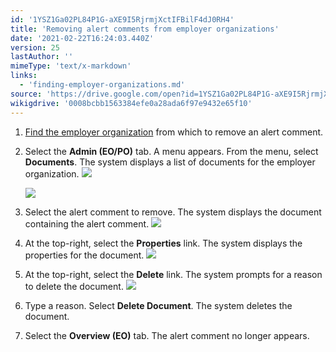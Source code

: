 ```yaml
---
id: '1YSZ1Ga02PL84P1G-aXE9I5RjrmjXctIFBilF4dJ0RH4'
title: 'Removing alert comments from employer organizations'
date: '2021-02-22T16:24:03.440Z'
version: 25
lastAuthor: ''
mimeType: 'text/x-markdown'
links:
  - 'finding-employer-organizations.md'
source: 'https://drive.google.com/open?id=1YSZ1Ga02PL84P1G-aXE9I5RjrmjXctIFBilF4dJ0RH4'
wikigdrive: '0008bcbb1563384efe0a28ada6f97e9432e65f10'
---
```

1. [Find the employer organization](finding-employer-organizations.md) from which to remove an alert comment.
2. Select the <strong>Admin (EO/PO)</strong> tab. A menu appears. From the menu, select <strong>Documents</strong>. The system displays a list of documents for the employer organization.
    ![](../removing-alert-comments-from-employer-organizations.assets/84c718cfb3c5521948c3838e65cee14d.png)

    ![](../removing-alert-comments-from-employer-organizations.assets/48af9386124dba839aa0d41027f3fe34.png)
3. Select the alert comment to remove. The system displays the document containing the alert comment. 
    ![](../removing-alert-comments-from-employer-organizations.assets/f16be71e8a46d52f8d698705940e9035.png)
4. At the top-right, select the <strong>Properties</strong> link. The system displays the properties for the document.
    ![](../removing-alert-comments-from-employer-organizations.assets/2c502114e08d8ac645720bca39c28b36.png)
5. At the top-right, select the <strong>Delete</strong> link. The system prompts for a reason to delete the document.
    ![](../removing-alert-comments-from-employer-organizations.assets/88ff2adba7de00d83607920540c45b5b.png)
6. Type a reason. Select <strong>Delete Document</strong>. The system deletes the document.
7. Select the <strong>Overview (EO)</strong> tab. The alert comment no longer appears.
